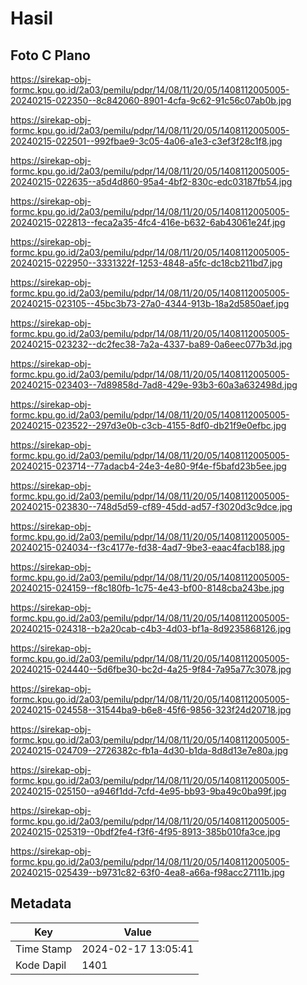 # Hasil

## Foto C Plano

https://sirekap-obj-formc.kpu.go.id/2a03/pemilu/pdpr/14/08/11/20/05/1408112005005-20240215-022350--8c842060-8901-4cfa-9c62-91c56c07ab0b.jpg

https://sirekap-obj-formc.kpu.go.id/2a03/pemilu/pdpr/14/08/11/20/05/1408112005005-20240215-022501--992fbae9-3c05-4a06-a1e3-c3ef3f28c1f8.jpg

https://sirekap-obj-formc.kpu.go.id/2a03/pemilu/pdpr/14/08/11/20/05/1408112005005-20240215-022635--a5d4d860-95a4-4bf2-830c-edc03187fb54.jpg

https://sirekap-obj-formc.kpu.go.id/2a03/pemilu/pdpr/14/08/11/20/05/1408112005005-20240215-022813--feca2a35-4fc4-416e-b632-6ab43061e24f.jpg

https://sirekap-obj-formc.kpu.go.id/2a03/pemilu/pdpr/14/08/11/20/05/1408112005005-20240215-022950--3331322f-1253-4848-a5fc-dc18cb211bd7.jpg

https://sirekap-obj-formc.kpu.go.id/2a03/pemilu/pdpr/14/08/11/20/05/1408112005005-20240215-023105--45bc3b73-27a0-4344-913b-18a2d5850aef.jpg

https://sirekap-obj-formc.kpu.go.id/2a03/pemilu/pdpr/14/08/11/20/05/1408112005005-20240215-023232--dc2fec38-7a2a-4337-ba89-0a6eec077b3d.jpg

https://sirekap-obj-formc.kpu.go.id/2a03/pemilu/pdpr/14/08/11/20/05/1408112005005-20240215-023403--7d89858d-7ad8-429e-93b3-60a3a632498d.jpg

https://sirekap-obj-formc.kpu.go.id/2a03/pemilu/pdpr/14/08/11/20/05/1408112005005-20240215-023522--297d3e0b-c3cb-4155-8df0-db21f9e0efbc.jpg

https://sirekap-obj-formc.kpu.go.id/2a03/pemilu/pdpr/14/08/11/20/05/1408112005005-20240215-023714--77adacb4-24e3-4e80-9f4e-f5bafd23b5ee.jpg

https://sirekap-obj-formc.kpu.go.id/2a03/pemilu/pdpr/14/08/11/20/05/1408112005005-20240215-023830--748d5d59-cf89-45dd-ad57-f3020d3c9dce.jpg

https://sirekap-obj-formc.kpu.go.id/2a03/pemilu/pdpr/14/08/11/20/05/1408112005005-20240215-024034--f3c4177e-fd38-4ad7-9be3-eaac4facb188.jpg

https://sirekap-obj-formc.kpu.go.id/2a03/pemilu/pdpr/14/08/11/20/05/1408112005005-20240215-024159--f8c180fb-1c75-4e43-bf00-8148cba243be.jpg

https://sirekap-obj-formc.kpu.go.id/2a03/pemilu/pdpr/14/08/11/20/05/1408112005005-20240215-024318--b2a20cab-c4b3-4d03-bf1a-8d9235868126.jpg

https://sirekap-obj-formc.kpu.go.id/2a03/pemilu/pdpr/14/08/11/20/05/1408112005005-20240215-024440--5d6fbe30-bc2d-4a25-9f84-7a95a77c3078.jpg

https://sirekap-obj-formc.kpu.go.id/2a03/pemilu/pdpr/14/08/11/20/05/1408112005005-20240215-024558--31544ba9-b6e8-45f6-9856-323f24d20718.jpg

https://sirekap-obj-formc.kpu.go.id/2a03/pemilu/pdpr/14/08/11/20/05/1408112005005-20240215-024709--2726382c-fb1a-4d30-b1da-8d8d13e7e80a.jpg

https://sirekap-obj-formc.kpu.go.id/2a03/pemilu/pdpr/14/08/11/20/05/1408112005005-20240215-025150--a946f1dd-7cfd-4e95-bb93-9ba49c0ba99f.jpg

https://sirekap-obj-formc.kpu.go.id/2a03/pemilu/pdpr/14/08/11/20/05/1408112005005-20240215-025319--0bdf2fe4-f3f6-4f95-8913-385b010fa3ce.jpg

https://sirekap-obj-formc.kpu.go.id/2a03/pemilu/pdpr/14/08/11/20/05/1408112005005-20240215-025439--b9731c82-63f0-4ea8-a66a-f98acc27111b.jpg


## Metadata

| Key        | Value               |
| ---------- | ------------------- |
| Time Stamp | 2024-02-17 13:05:41 |
| Kode Dapil | 1401                |



